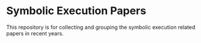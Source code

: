 # Symbolic Execution Papers
This repository is for collecting and grouping the symbolic execution related papers in recent years.
